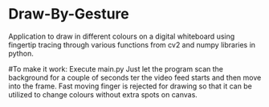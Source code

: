 # Draw-By-Gesture
Application to draw in different colours on a digital whiteboard using fingertip tracing through various functions from cv2 and numpy libraries in python.


#To make it work:
Execute main.py
Just let the program scan the background for a couple of seconds ter the video feed starts and then move into the frame.
Fast moving finger is rejected for drawing so that it can be utilized to change colours without extra spots on canvas.
